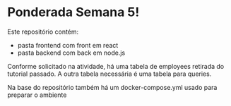 # Ponderada Semana 5!

Este repositório contém:
- pasta frontend com front em react
- pasta backend com back em node.js

Conforme solicitado na atividade, há uma tabela de employees retirada do tutorial passado. A outra tabela necessária é uma tabela para queries.

Na base do repositório também há um docker-compose.yml usado para preparar o ambiente
